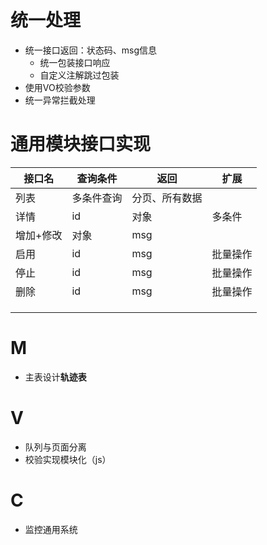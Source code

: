 # 统一处理

- 统一接口返回：状态码、msg信息
  - 统一包装接口响应
  - 自定义注解跳过包装
- 使用VO校验参数
- 统一异常拦截处理

# 通用模块接口实现

| 接口名    | 查询条件   | 返回           | 扩展     |
| --------- | ---------- | -------------- | -------- |
| 列表      | 多条件查询 | 分页、所有数据 |          |
| 详情      | id         | 对象           | 多条件   |
| 增加+修改 | 对象       | msg            |          |
| 启用      | id         | msg            | 批量操作 |
| 停止      | id         | msg            | 批量操作 |
| 删除      | id         | msg            | 批量操作 |
|           |            |                |          |
|           |            |                |          |
|           |            |                |          |

# M
 + 主表设计**轨迹表**


# V 
+ 队列与页面分离
+ 校验实现模块化（js）



# C
 + 监控通用系统

